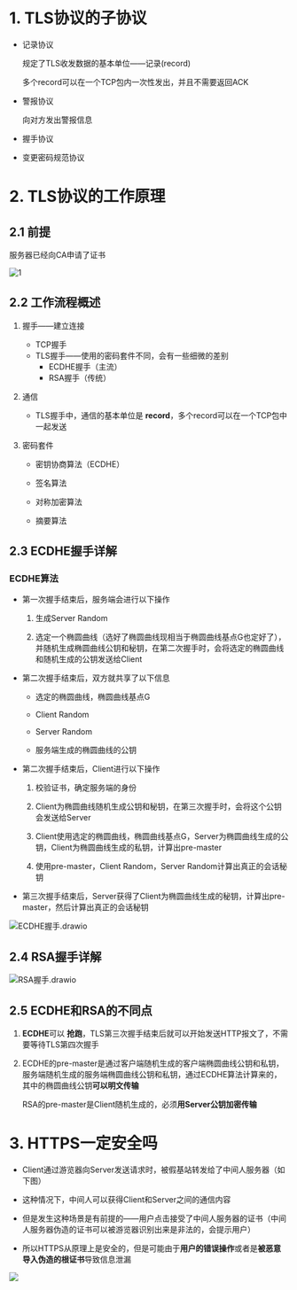 # 1. TLS协议的子协议

* 记录协议
  
  规定了TLS收发数据的基本单位——记录(record)
  
  多个record可以在一个TCP包内一次性发出，并且不需要返回ACK

* 警报协议
  
  向对方发出警报信息

* 握手协议

* 变更密码规范协议

# 2. TLS协议的工作原理

## 2.1 前提

服务器已经向CA申请了证书

![1](p\1.png)

## 2.2 工作流程概述

1. 握手——建立连接
   
   * TCP握手
   * TLS握手——使用的密码套件不同，会有一些细微的差别
     * ECDHE握手（主流）
     * RSA握手（传统）

2. 通信
   
   * TLS握手中，通信的基本单位是 **record**，多个record可以在一个TCP包中一起发送

3. 密码套件
   
   * 密钥协商算法（ECDHE）
   
   * 签名算法
   
   * 对称加密算法
   
   * 摘要算法

## 2.3 ECDHE握手详解

### ECDHE算法

* 第一次握手结束后，服务端会进行以下操作
  
  1. 生成Server Random
  
  2. 选定一个椭圆曲线（选好了椭圆曲线现相当于椭圆曲线基点G也定好了），并随机生成椭圆曲线公钥和秘钥，在第二次握手时，会将选定的椭圆曲线和随机生成的公钥发送给Client

* 第二次握手结束后，双方就共享了以下信息
  
  * 选定的椭圆曲线，椭圆曲线基点G
  
  * Client Random
  
  * Server Random
  
  * 服务端生成的椭圆曲线的公钥

* 第二次握手结束后，Client进行以下操作
  
  1. 校验证书，确定服务端的身份
  
  2. Client为椭圆曲线随机生成公钥和秘钥，在第三次握手时，会将这个公钥会发送给Server
  
  3. Client使用选定的椭圆曲线，椭圆曲线基点G，Server为椭圆曲线生成的公钥，Client为椭圆曲线生成的私钥，计算出pre-master
  
  4. 使用pre-master，Client Random，Server Random计算出真正的会话秘钥

* 第三次握手结束后，Server获得了Client为椭圆曲线生成的秘钥，计算出pre-master，然后计算出真正的会话秘钥

![ECDHE握手.drawio](p/ECDHE握手.drawio.png)

## 2.4 RSA握手详解

![RSA握手.drawio](p/RSA握手.drawio.png)

## 2.5 ECDHE和RSA的不同点

1. **ECDHE**可以 **抢跑**，TLS第三次握手结束后就可以开始发送HTTP报文了，不需要等待TLS第四次握手

2. ECDHE的pre-master是通过客户端随机生成的客户端椭圆曲线公钥和私钥，服务端随机生成的服务端椭圆曲线公钥和私钥，通过ECDHE算法计算来的，其中的椭圆曲线公钥**可以明文传输**
   
   RSA的pre-master是Client随机生成的，必须**用Server公钥加密传输**

# 3. HTTPS一定安全吗

* Client通过游览器向Server发送请求时，被假基站转发给了中间人服务器（如下图）

* 这种情况下，中间人可以获得Client和Server之间的通信内容

* 但是发生这种场景是有前提的——用户点击接受了中间人服务器的证书（中间人服务器伪造的证书可以被游览器识别出来是非法的，会提示用户）

* 所以HTTPS从原理上是安全的，但是可能由于**用户的错误操作**或者是**被恶意导入伪造的根证书**导致信息泄漏

![](p/2.png)
